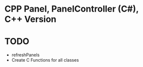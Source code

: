 # CPP Panel, PanelController (C#), C++ Version

# TODO
* refreshPanels
* Create C Functions for all classes
